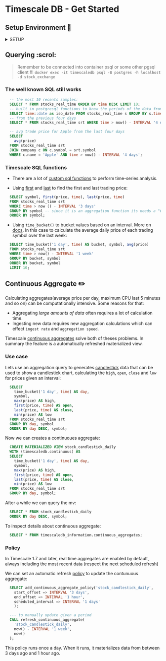 # Timescale DB - Get Started

## Setup Environment :hammer:

<details>
  <summary>SETUP</summary>

## Running timescaledb container

- `docker run -d --name timescaledb -p 5432:5432 -e POSTGRES_PASSWORD=password timescale/timescaledb-ha:pg14-latest`
  - Check for an earlier version on [timescale-dockerhub](https://hub.docker.com/r/timescale/timescaledb)

- Connects to psql inside the container: `docker exec -it timescaledb psql -U postgres`

  - `CREATE DATABASE stock_exchange;`
  - `CREATE EXTENSION IF NOT EXISTS timescaledb;`
  - Connects to specific db: `docker exec -it timescaledb psql -U postgres -h localhost -d stock_exchange`
  - To list installed extensions: `\dx`

## Creating the Hypertable

> PGsql tabels that are automatically partitioning by time. more on [hypertables official docs](https://docs.timescale.com/use-timescale/latest/hypertables/)

- Creates a regular postgresql table:
  ```SQL
    CREATE TABLE stocks_real_time (
    time TIMESTAMPTZ NOT NULL,
    symbol TEXT NOT NULL,
    price DOUBLE PRECISION NULL,
    day_volume INT
  );
  ```
- Then the hyper table with:
  ```SQL
    SELECT create_hypertable('stocks_real_time', 'time'); --- (table, partition_key)
  ```

- Also creates an index:
  ```SQL
    CREATE INDEX idx_symbol_time ON stocks_real_time (symbol, time DESC);
  ```

## Enhance time-series data with an regular pgsql table and the hypertable

```SQL
  CREATE TABLE company (
    symbol TEXT NOT NULL,
    name TEXT NOT NULL
  );
```

## Adds the dataset

- This dataset its providen by Twelve Data and has ~8 milion rows.
- Just run the `./populate-db.sh` script. Remember the container named`timescaledb` should exists been up and running !1!.

</details>

## Querying :scrol:

> Remember to be connected into container psql or some other pgsql client !!! `docker exec -it timescaledb psql -U postgres -h localhost -d stock_exchange`

### The well known SQL still works


```SQL
  -- the most 10 recents samples:
  SELECT * FROM stocks_real_time ORDER BY time DESC LIMIT 10;
  -- built in postgresql functions to know the periods of the data from this dataset
  SELECT time::date as iso_date FROM stocks_real_time s GROUP BY s.time::date;
  -- from the previous four days
  SELECT * FROM stocks_real_time srt WHERE time > now() - INTERVAL '4 days' LIMIT 10;

  -- avg trade price for Apple from the last four days
  SELECT
    avg(price)
  FROM stocks_real_time srt
  JOIN company c ON c.symbol = srt.symbol
  WHERE c.name = 'Apple' AND time > now() - INTERVAL '4 days';
```

### Timescale SQL functions

- There are a lot of [custom sql functions](https://docs.timescale.com/api/latest/hyperfunctions/) to perform time-series analysis.

- Using [first](https://docs.timescale.com/api/latest/hyperfunctions/first/) and [last](https://docs.timescale.com/api/latest/hyperfunctions/last/) to find the first and last trading price:

```SQL
  SELECT symbol, first(price, time), last(price, time)
  FROM stocks_real_time srt
  WHERE time > now () - INTERVAL '3 days'
  GROUP BY symbol -- since it is an aggregation function its needs a "GROUP BY" statement
  ORDER BY symbol;
```

- Using `time_bucket()` to bucket values based on an interval. More on [docs](https://docs.timescale.com/api/latest/hyperfunctions/time_bucket/). In this case to calculate the average daily price of each trading symbol over the last week:

```SQL
  SELECT time_bucket('1 day', time) AS bucket, symbol, avg(price)
  FROM stocks_real_time srt 
  WHERE time > now() - INTERVAL '1 week'
  GROUP BY bucket, symbol
  ORDER BY bucket, symbol
  LIMIT 10;
```

## Continuous Aggregate :pencil2:

Calculating aggregates(average price per day, maximum CPU last 5 minutes and so on) can be computationally intensive. Some reasons for that:

- Aggregating _large amounts of data_ often requires a lot of calculation time.
- Ingesting new data requires new aggregation calculations which can effect `ingest rate` and `aggregation speed`.

Timescale [continuous aggregates](https://docs.timescale.com/use-timescale/latest/continuous-aggregates/) solve both of theses problems. In summary the feature is a automatically refreshed materialized view.

### Use case

Lets use an aggregation query to generates [candlestick](https://en.wikipedia.org/wiki/Candlestick_chart) data that can be used to show a candlestick chart, calculating the `high`, `open`, `close` and `low` for prices given an interval:

```SQL
  SELECT
    time_bucket('1 day', time) AS day,
    symbol,
    max(price) AS high,
    first(price, time) AS open,
    last(price, time) AS close,
    min(price) AS low
  FROM stocks_real_time srt
  GROUP BY day, symbol
  ORDER BY day DESC, symbol;
```

Now we can creates a continuoues aggregate:

```SQL
  CREATE MATERIALIZED VIEW stock_candlestick_daily
  WITH (timescaledb.continuous) AS 
  SELECT
    time_bucket('1 day', time) AS day,
    symbol,
    max(price) AS high,
    first(price, time) AS open,
    last(price, time) AS close,
    min(price) AS low
  FROM stocks_real_time srt
  GROUP BY day, symbol;
```

After a while we can query the mv:

```SQL
  SELECT * FROM stock_candlestick_daily
  ORDER BY day DESC, symbol;
```

To inspect details about continuous aggregate:

```SQL
  SELECT * FROM timescaledb_information.continuous_aggregates;
```

### Policy

In Timescale 1.7 and later, real time aggregates are enabled by default, always including the most recent data (respect the next scheduled refresh)

We can set an automatic refresh [policy](https://docs.timescale.com/api/latest/continuous-aggregates/add_continuous_aggregate_policy/) to update the contunuous aggregate:

```SQL
  SELECT add_continuous_aggregate_policy('stock_candlestick_daily',
    start_offset => INTERVAL '3 days',
    end_offset => INTERVAL '1 hour',
    scheduled_interval => INTERVAL '1 days'
    );

  --- to manually update given a period
  CALL refresh_continuous_aggregate(
    'stock_candlestick_daily',
    now() - INTERVAL '1 week',
    now()
  );
```

This policy runs once a day. When it runs, it materializes data from between 3 days ago and 1 hour ago.